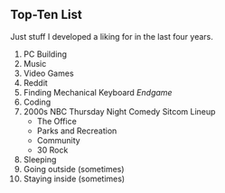 ## Top-Ten List

Just stuff I developed a liking for in the last four years.

1. PC Building
1. Music
1. Video Games
1. Reddit
1. Finding Mechanical Keyboard _Endgame_
1. Coding
1. 2000s NBC Thursday Night Comedy Sitcom Lineup
   * The Office
   * Parks and Recreation
   * Community
   * 30 Rock
1. Sleeping
1. Going outside (sometimes)
1. Staying inside (sometimes)